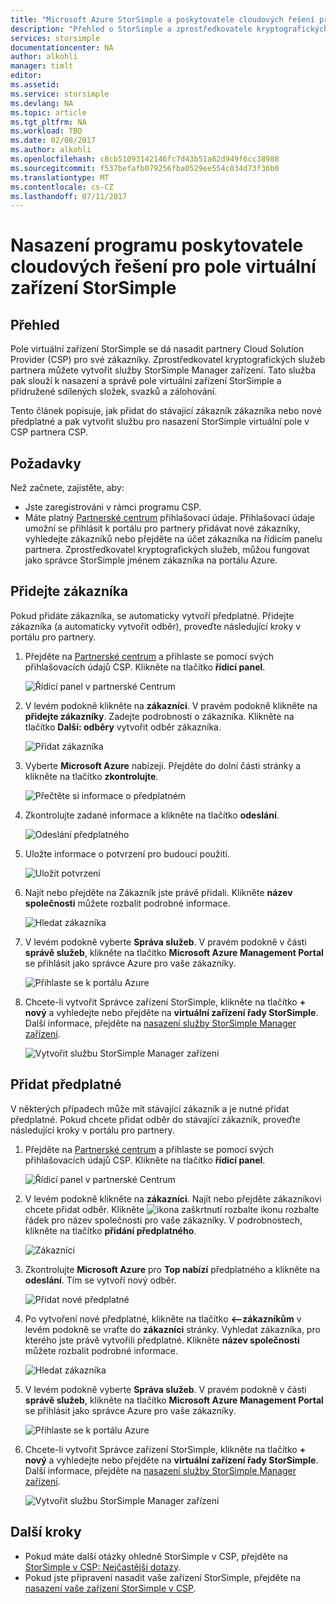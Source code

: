 ```yaml
---
title: "Microsoft Azure StorSimple a poskytovatele cloudových řešení programu přehled | Microsoft Docs"
description: "Přehled o StorSimple a zprostředkovatele kryptografických služeb pro partnery služby StorSimple."
services: storsimple
documentationcenter: NA
author: alkohli
manager: timlt
editor: 
ms.assetid: 
ms.service: storsimple
ms.devlang: NA
ms.topic: article
ms.tgt_pltfrm: NA
ms.workload: TBD
ms.date: 02/08/2017
ms.author: alkohli
ms.openlocfilehash: c8cb51093142146fc7d43b51a62d949f6cc38988
ms.sourcegitcommit: f537befafb079256fba0529ee554c034d73f36b0
ms.translationtype: MT
ms.contentlocale: cs-CZ
ms.lasthandoff: 07/11/2017
---
```

# <a name="deploy-storsimple-virtual-array-for-cloud-solution-provider-program"></a>Nasazení programu poskytovatele cloudových řešení pro pole virtuální zařízení StorSimple

## <a name="overview"></a>Přehled

Pole virtuální zařízení StorSimple se dá nasadit partnery Cloud Solution Provider (CSP) pro své zákazníky. Zprostředkovatel kryptografických služeb partnera můžete vytvořit služby StorSimple Manager zařízení. Tato služba pak slouží k nasazení a správě pole virtuální zařízení StorSimple a přidružené sdílených složek, svazků a zálohování.

Tento článek popisuje, jak přidat do stávající zákazník zákazníka nebo nové předplatné a pak vytvořit službu pro nasazení StorSimple virtuální pole v CSP partnera CSP.

## <a name="prerequisites"></a>Požadavky

Než začnete, zajistěte, aby:

- Jste zaregistrováni v rámci programu CSP.
- Máte platný [Partnerské centrum](http://partnercenter.microsoft.com/) přihlašovací údaje. Přihlašovací údaje umožní se přihlásit k portálu pro partnery přidávat nové zákazníky, vyhledejte zákazníků nebo přejděte na účet zákazníka na řídicím panelu partnera. Zprostředkovatel kryptografických služeb, můžou fungovat jako správce StorSimple jménem zákazníka na portálu Azure.
                             
## <a name="add-a-customer"></a>Přidejte zákazníka

Pokud přidáte zákazníka, se automaticky vytvoří předplatné. Přidejte zákazníka (a automaticky vytvořit odběr), proveďte následující kroky v portálu pro partnery.

1. Přejděte na [Partnerské centrum](http://partnercenter.microsoft.com/) a přihlaste se pomocí svých přihlašovacích údajů CSP. Klikněte na tlačítko **řídicí panel**.

     ![Řídicí panel v partnerské Centrum](./media/storsimple-partner-csp-deploy/image1.png)
                              
2. V levém podokně klikněte na **zákazníci**. V pravém podokně klikněte na **přidejte zákazníky**. Zadejte podrobnosti o zákazníka. Klikněte na tlačítko **Další: odběry** vytvořit odběr zákazníka.

    ![Přidat zákazníka](./media/storsimple-partner-csp-deploy/image2.png)

3.  Vyberte **Microsoft Azure** nabízejí. Přejděte do dolní části stránky a klikněte na tlačítko **zkontrolujte**.

    ![Přečtěte si informace o předplatném](./media/storsimple-partner-csp-deploy/image3.png)
                              
4. Zkontrolujte zadané informace a klikněte na tlačítko **odeslání**.

    ![Odeslání předplatného](./media/storsimple-partner-csp-deploy/image4.png)

5. Uložte informace o potvrzení pro budoucí použití.

    ![Uložit potvrzení](./media/storsimple-partner-csp-deploy/image5.png)

6. Najít nebo přejděte na Zákazník jste právě přidali. Klikněte **název společnosti** můžete rozbalit podrobné informace.

    ![Hledat zákazníka](./media/storsimple-partner-csp-deploy/image6.png)  

7. V levém podokně vyberte **Správa služeb**. V pravém podokně v části **správě služeb**, klikněte na tlačítko **Microsoft Azure Management Portal** se přihlásit jako správce Azure pro vaše zákazníky.

    ![Přihlaste se k portálu Azure](./media/storsimple-partner-csp-deploy/image9.png)

8. Chcete-li vytvořit Správce zařízení StorSimple, klikněte na tlačítko **+ nový** a vyhledejte nebo přejděte na **virtuální zařízení řady StorSimple**. Další informace, přejděte na [nasazení služby StorSimple Manager zařízení](storsimple-virtual-array-manage-service.md).

    ![Vytvořit službu StorSimple Manager zařízení](./media/storsimple-partner-csp-deploy/image8.png)


## <a name="add-a-subscription"></a>Přidat předplatné

V některých případech může mít stávající zákazník a je nutné přidat předplatné. Pokud chcete přidat odběr do stávající zákazník, proveďte následující kroky v portálu pro partnery.

1. Přejděte na [Partnerské centrum](http://partnercenter.microsoft.com/) a přihlaste se pomocí svých přihlašovacích údajů CSP. Klikněte na tlačítko **řídicí panel**.

     ![Řídicí panel v partnerské Centrum](./media/storsimple-partner-csp-deploy/image1.png)
                              
2. V levém podokně klikněte na **zákazníci**. Najít nebo přejděte zákazníkovi chcete přidat odběr. Klikněte ![ikona zaškrtnutí rozbalte](./media/storsimple-partner-csp-deploy/expand_pane_icon.png) ikonu rozbalte řádek pro název společnosti pro vaše zákazníky. V podrobnostech, klikněte na tlačítko **přidání předplatného**.

    ![Zákazníci](./media/storsimple-partner-csp-deploy/image10.png)

3. Zkontrolujte **Microsoft Azure** pro **Top nabízí** předplatného a klikněte na **odeslání**. Tím se vytvoří nový odběr.

    ![Přidat nové předplatné](./media/storsimple-partner-csp-deploy/image11.png)

6. Po vytvoření nové předplatné, klikněte na tlačítko **<--zákazníkům** v levém podokně se vraťte do **zákazníci** stránky. Vyhledat zákazníka, pro kterého jste právě vytvořili předplatné. Klikněte **název společnosti** můžete rozbalit podrobné informace.

    ![Hledat zákazníka](./media/storsimple-partner-csp-deploy/image6.png)  

7. V levém podokně vyberte **Správa služeb**. V pravém podokně v části **správě služeb**, klikněte na tlačítko **Microsoft Azure Management Portal** se přihlásit jako správce Azure pro vaše zákazníky.

    ![Přihlaste se k portálu Azure](./media/storsimple-partner-csp-deploy/image9.png)

8. Chcete-li vytvořit Správce zařízení StorSimple, klikněte na tlačítko **+ nový** a vyhledejte nebo přejděte na **virtuální zařízení řady StorSimple**. Další informace, přejděte na [nasazení služby StorSimple Manager zařízení](storsimple-virtual-array-manage-service.md).

    ![Vytvořit službu StorSimple Manager zařízení](./media/storsimple-partner-csp-deploy/image8.png)

## <a name="next-steps"></a>Další kroky

- Pokud máte další otázky ohledně StorSimple v CSP, přejděte na [StorSimple v CSP: Nejčastější dotazy](storsimple-partner-csp-faq.md).
- Pokud jste připravení nasadit vaše zařízení StorSimple, přejděte na [nasazení vaše zařízení StorSimple v CSP](storsimple-partner-csp-deploy.md).
